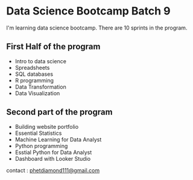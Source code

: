 # Data Science Bootcamp Batch 9

I'm learning data science bootcamp. There are 10 sprints in the program.

## First Half of the program

- Intro to data science
- Spreadsheets
- SQL databases
- R programming
- Data Transformation
- Data Visualization

## Second part of the program

 - Building website portfolio
 - Essential Statistics
 - Machine Learning for Data Analyst
 - Python programming
 - Esstial Python for Data Analyst
 - Dashboard with Looker Studio

contact : phetdiamond111@gmail.com
